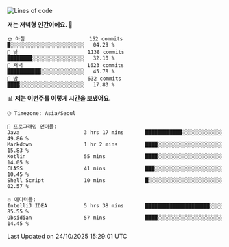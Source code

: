  <!--START_SECTION:waka-->
![Lines of code](https://img.shields.io/badge/%EC%A0%80%EB%8A%94%20%EC%97%AC%ED%83%9C%EA%B9%8C%EC%A7%80%20-1.9%20million%20%EC%A4%84%EC%9D%98%20%EC%BD%94%EB%93%9C%EB%A5%BC%20%EC%9E%91%EC%84%B1%ED%96%88%EC%96%B4%EC%9A%94.-blue)

**저는 저녁형 인간이에요. 🦉** 

```text
🌞 아침                     152 commits         █░░░░░░░░░░░░░░░░░░░░░░░░   04.29 % 
🌆 낮　                     1138 commits        ████████░░░░░░░░░░░░░░░░░   32.10 % 
🌃 저녁                     1623 commits        ███████████░░░░░░░░░░░░░░   45.78 % 
🌙 밤　                     632 commits         ████░░░░░░░░░░░░░░░░░░░░░   17.83 % 
```


📊 **저는 이번주를 이렇게 시간을 보냈어요.** 

```text
🕑︎ Timezone: Asia/Seoul

💬 프로그래밍 언어들: 
Java                     3 hrs 17 mins       ████████████░░░░░░░░░░░░░   49.86 % 
Markdown                 1 hr 2 mins         ████░░░░░░░░░░░░░░░░░░░░░   15.83 % 
Kotlin                   55 mins             ████░░░░░░░░░░░░░░░░░░░░░   14.05 % 
CLASS                    41 mins             ███░░░░░░░░░░░░░░░░░░░░░░   10.45 % 
Shell Script             10 mins             █░░░░░░░░░░░░░░░░░░░░░░░░   02.57 % 

🔥 에디터들: 
IntelliJ IDEA            5 hrs 38 mins       █████████████████████░░░░   85.55 % 
Obsidian                 57 mins             ████░░░░░░░░░░░░░░░░░░░░░   14.45 % 
```


 Last Updated on 24/10/2025 15:29:01 UTC
<!--END_SECTION:waka-->
